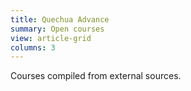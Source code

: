 ```yaml
---
title: Quechua Advance
summary: Open courses
view: article-grid
columns: 3
---
```

Courses compiled from external sources.
